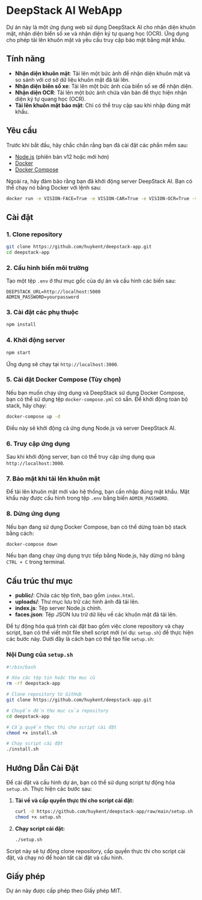 
# DeepStack AI WebApp

Dự án này là một ứng dụng web sử dụng DeepStack AI cho nhận diện khuôn mặt, nhận diện biển số xe và nhận diện ký tự quang học (OCR). Ứng dụng cho phép tải lên khuôn mặt và yêu cầu truy cập bảo mật bằng mật khẩu.

## Tính năng

- **Nhận diện khuôn mặt**: Tải lên một bức ảnh để nhận diện khuôn mặt và so sánh với cơ sở dữ liệu khuôn mặt đã tải lên.
- **Nhận diện biển số xe**: Tải lên một bức ảnh của biển số xe để nhận diện.
- **Nhận diện OCR**: Tải lên một bức ảnh chứa văn bản để thực hiện nhận diện ký tự quang học (OCR).
- **Tải lên khuôn mặt bảo mật**: Chỉ có thể truy cập sau khi nhập đúng mật khẩu.

## Yêu cầu

Trước khi bắt đầu, hãy chắc chắn rằng bạn đã cài đặt các phần mềm sau:
- [Node.js](https://nodejs.org/en/) (phiên bản v12 hoặc mới hơn)
- [Docker](https://www.docker.com/)
- [Docker Compose](https://docs.docker.com/compose/)

Ngoài ra, hãy đảm bảo rằng bạn đã khởi động server DeepStack AI. Bạn có thể chạy nó bằng Docker với lệnh sau:

```bash
docker run -e VISION-FACE=True -e VISION-CAR=True -e VISION-OCR=True -v localstorage:/datastore -p 5000:5000 deepquestai/deepstack
```

## Cài đặt

### 1. Clone repository

```bash
git clone https://github.com/huykent/deepstack-app.git
cd deepstack-app
```

### 2. Cấu hình biến môi trường

Tạo một tệp `.env` ở thư mục gốc của dự án và cấu hình các biến sau:

```env
DEEPSTACK_URL=http://localhost:5000
ADMIN_PASSWORD=yourpassword
```

### 3. Cài đặt các phụ thuộc

```bash
npm install
```

### 4. Khởi động server

```bash
npm start
```

Ứng dụng sẽ chạy tại `http://localhost:3000`.

### 5. Cài đặt Docker Compose (Tùy chọn)

Nếu bạn muốn chạy ứng dụng và DeepStack sử dụng Docker Compose, bạn có thể sử dụng tệp `docker-compose.yml` có sẵn. Để khởi động toàn bộ stack, hãy chạy:

```bash
docker-compose up -d
```

Điều này sẽ khởi động cả ứng dụng Node.js và server DeepStack AI.

### 6. Truy cập ứng dụng

Sau khi khởi động server, bạn có thể truy cập ứng dụng qua `http://localhost:3000`.

### 7. Bảo mật khi tải lên khuôn mặt

Để tải lên khuôn mặt mới vào hệ thống, bạn cần nhập đúng mật khẩu. Mật khẩu này được cấu hình trong tệp `.env` bằng biến `ADMIN_PASSWORD`.

### 8. Dừng ứng dụng

Nếu bạn đang sử dụng Docker Compose, bạn có thể dừng toàn bộ stack bằng cách:

```bash
docker-compose down
```

Nếu bạn đang chạy ứng dụng trực tiếp bằng Node.js, hãy dừng nó bằng `CTRL + C` trong terminal.

## Cấu trúc thư mục

- **public/**: Chứa các tệp tĩnh, bao gồm `index.html`.
- **uploads/**: Thư mục lưu trữ các hình ảnh đã tải lên.
- **index.js**: Tệp server Node.js chính.
- **faces.json**: Tệp JSON lưu trữ dữ liệu về các khuôn mặt đã tải lên.


Để tự động hóa quá trình cài đặt bao gồm việc clone repository và chạy script, bạn có thể viết một file shell script mới (ví dụ: `setup.sh`) để thực hiện các bước này. Dưới đây là cách bạn có thể tạo file `setup.sh`:

### Nội Dung của `setup.sh`

```bash
#!/bin/bash

# Xóa các tệp tin hoặc thư mục cũ
rm -rf deepstack-app

# Clone repository từ GitHub
git clone https://github.com/huykent/deepstack-app.git

# Chuyển đến thư mục của repository
cd deepstack-app

# Cấp quyền thực thi cho script cài đặt
chmod +x install.sh

# Chạy script cài đặt
./install.sh
```



## Hướng Dẫn Cài Đặt

Để cài đặt và cấu hình dự án, bạn có thể sử dụng script tự động hóa `setup.sh`. Thực hiện các bước sau:

1. **Tải về và cấp quyền thực thi cho script cài đặt:**

   ```bash
   curl -O https://github.com/huykent/deepstack-app/raw/main/setup.sh
   chmod +x setup.sh
   ```

2. **Chạy script cài đặt:**

   ```bash
   ./setup.sh
   ```

Script này sẽ tự động clone repository, cấp quyền thực thi cho script cài đặt, và chạy nó để hoàn tất cài đặt và cấu hình.


## Giấy phép

Dự án này được cấp phép theo Giấy phép MIT.


